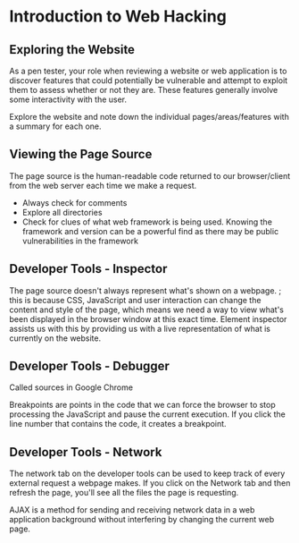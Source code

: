 # Introduction to Web Hacking
## Exploring the Website

As a pen tester, your role when reviewing a website or web application is to discover features that could potentially be vulnerable and attempt to exploit them to assess whether or not they are. These features generally involve some interactivity with the user. 

Explore the website and note down the individual pages/areas/features with a summary for each one.

## Viewing the Page Source

The page source is the human-readable code returned to our browser/client from the web server each time we make a request.

- Always check for comments
- Explore all directories
- Check for clues of what web framework is being used. Knowing the framework and version can be a powerful find as there may be public vulnerabilities in the framework

## Developer Tools - Inspector

The page source doesn't always represent what's shown on a webpage. ; this is because CSS, JavaScript and user interaction can change the content and style of the page, which means we need a way to view what's been displayed in the browser window at this exact time. Element inspector assists us with this by providing us with a live representation of what is currently on the website.

## Developer Tools - Debugger

Called sources in Google Chrome

 Breakpoints are points in the code that we can force the browser to stop processing the JavaScript and pause the current execution. If you click the line number that contains the code, it creates a breakpoint.

## Developer Tools - Network

The network tab on the developer tools can be used to keep track of every external request a webpage makes. If you click on the Network tab and then refresh the page, you'll see all the files the page is requesting. 

AJAX is a method for sending and receiving network data in a web application background without interfering by changing the current web page.